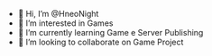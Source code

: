 - 👋 Hi, I’m @HneoNight
- 👀 I’m interested in Games
- 🌱 I’m currently learning Game e Server Publishing
- 💞️ I’m looking to collaborate on Game Project
